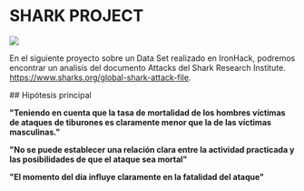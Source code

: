 # SHARK PROJECT

![](shark1.jpg)

En el siguiente proyecto sobre un Data Set realizado en IronHack, podremos encontrar un analisis del documento Attacks del Shark Research Institute. https://www.sharks.org/global-shark-attack-file.

## Hipótesis principal

**"Teniendo en cuenta que la tasa de mortalidad de los hombres víctimas de ataques de tiburones es claramente menor que la de las víctimas masculinas."**

**"No se puede establecer una relación clara entre la actividad practicada y las posibilidades de que el ataque sea mortal"**

**"El momento del día influye claramente en la fatalidad del ataque"**

![]()